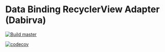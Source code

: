 # Data Binding RecyclerView Adapter (Dabirva)

[![Build master](https://github.com/matthias-baeuerle/dabirva/workflows/Build%20master/badge.svg)](https://github.com/matthias-baeuerle/dabirva/actions)

[![codecov](https://codecov.io/gh/matthias-baeuerle/dabirva/branch/master/graph/badge.svg?token=1HB0C8S7MN)](https://codecov.io/gh/matthias-baeuerle/dabirva)
